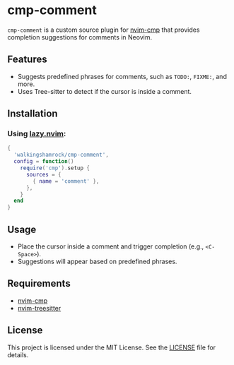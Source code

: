 # cmp-comment

`cmp-comment` is a custom source plugin for [nvim-cmp](https://github.com/hrsh7th/nvim-cmp) that provides completion suggestions for comments in Neovim.

## Features
- Suggests predefined phrases for comments, such as `TODO:`, `FIXME:`, and more.
- Uses Tree-sitter to detect if the cursor is inside a comment.

## Installation

### Using [lazy.nvim](https://github.com/folke/lazy.nvim):
```lua
{
  'walkingshamrock/cmp-comment',
  config = function()
    require('cmp').setup {
      sources = {
        { name = 'comment' },
      },
    }
  end
}
```

## Usage
- Place the cursor inside a comment and trigger completion (e.g., `<C-Space>`).
- Suggestions will appear based on predefined phrases.

## Requirements
- [nvim-cmp](https://github.com/hrsh7th/nvim-cmp)
- [nvim-treesitter](https://github.com/nvim-treesitter/nvim-treesitter)

## License
This project is licensed under the MIT License. See the [LICENSE](LICENSE) file for details.
